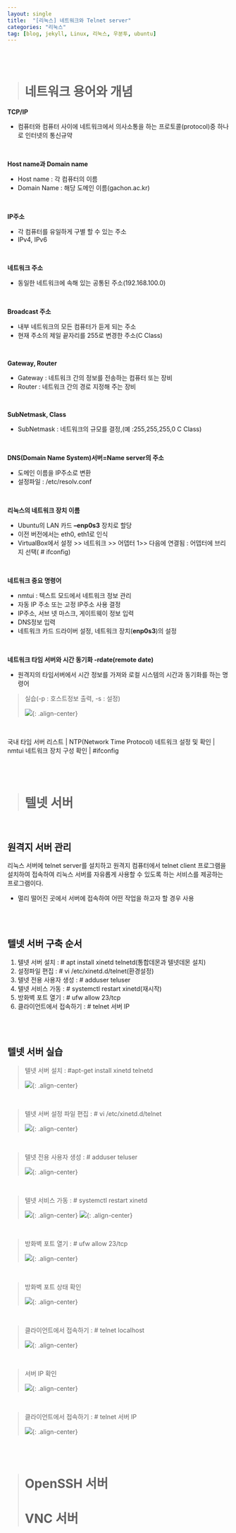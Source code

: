 ```yaml
---
layout: single
title:  "[리눅스] 네트워크와 Telnet server"
categories: "리눅스"
tag: [blog, jekyll, Linux, 리눅스, 우분투, ubuntu]
---
```

<br><br>



># 네트워크 용어와 개념

**TCP/IP**
- 컴퓨터와 컴퓨터 사이에 네트워크에서 의사소통을 하는 프로토콜(protocol)중 하나로 인터넷의 통신규약

<br>

**Host name과 Domain name**
- Host name : 각 컴퓨터의 이름
- Domain Name : 해당 도메인 이름(gachon.ac.kr)

<br>

**IP주소**
- 각 컴퓨터를 유일하게 구별 할 수 있는 주소
- IPv4, IPv6

<br>

**네트워크 주소**
- 동일한 네트워크에 속해 있는 공통된 주소(192.168.100.0)

<br>

**Broadcast 주소**
- 내부 네트워크의 모든 컴퓨터가 듣게 되는 주소
- 현재 주소의 제일 끝자리를 255로 변경한 주소(C Class)

<br>

**Gateway, Router**
- Gateway : 네트워크 간의 정보를 전송하는 컴퓨터 또는 장비
- Router : 네트워크 간의 경로 지정해 주는 장비

<br>

**SubNetmask, Class**
- SubNetmask : 네트워크의 규모를 결정,(예 :255,255,255,0 C Class)

<br>

**DNS(Domain Name System)서버=Name server의 주소**
- 도메인 이름을 IP주소로 변환
- 설정파일 : /etc/resolv.conf

<br>

**리눅스의 네트워크 장치 이름**
- Ubuntu의 LAN 카드 **–enp0s3** 장치로 할당
- 이전 버전에서는 eth0, eth1로 인식
- VirtualBox에서 설정 >> 네트워크 >> 어뎁터 1>> 다음에 연결됨 : 어뎁터에 브리지 선택( # ifconfig)

<br>

**네트워크 중요 명령어**
- nmtui : 텍스트 모드에서 네트워크 정보 관리
- 자동 IP 주소 또는 고정 IP주소 사용 결정
- IP주소, 서브 넷 마스크, 게이트웨이 정보 입력
- DNS정보 입력
- 네트워크 카드 드라이버 설정, 네트워크 장치(**enp0s3**)의 설정

<br>

**네트워크 타임 서버와 시간 동기화 -rdate(remote date)**
- 원격지의 타임서버에서 시간 정보를 가져와 로컬 시스템의 시간과 동기화를 하는 명령어

> 실습(-p : 호스트정보 출력, -s : 설정)
> 
> ![](/images/linux/c1.png){: .align-center}

<Br>

국내 타임 서버 리스트 | NTP(Network Time Protocol)
네트워크 설정 및 확인 | nmtui
네트워크 장치 구성 확인 | #ifconfig

<br><br>

># 텔넷 서버

<br>

## 원격지 서버 관리

리눅스 서버에 telnet server를 설치하고 원격지 컴퓨터에서 telnet client 프로그램을 설치하여 접속하여 리눅스 서버를 자유롭게 사용할 수 있도록 하는 서비스를 제공하는 프로그램이다.

- 멀리 떨어진 곳에서 서버에 접속하여 어떤 작업을 하고자 할 경우 사용

<br><br>

## 텔넷 서버 구축 순서

1. 텔넷 서버 설치 : # apt install xinetd telnetd(통합데몬과 텔넷데몬 설치)
2. 설정파일 편집 : # vi /etc/xinetd.d/telnet(환경설정)
3. 텔넷 전용 사용자 생성 : # adduser teluser
4. 텔넷 서비스 가동 : # systemctl restart xinetd(재시작)
5. 방화벽 포트 열기 : # ufw allow 23/tcp
6. 클라이언트에서 접속하기 : # telnet 서버 IP

<br><br>

## 텔넷 서버 실습


> 텔넷 서버 설치 : #apt-get install xinetd telnetd
> 
> ![](/images/linux/c2.png){: .align-center}

<br>

> 텔넷 서버 설정 파일 편집 : # vi /etc/xinetd.d/telnet
> 
> ![](/images/linux/c3.png){: .align-center}

<br>

> 텔넷 전용 사용자 생성 : # adduser teluser
> 
> ![](/images/linux/c4.png){: .align-center}

<br>

> 텔넷 서비스 가동 : # systemctl restart xinetd
> 
> ![](/images/linux/c5.png){: .align-center}
> ![](/images/linux/c6.png){: .align-center}

<br>

> 방화벽 포트 열기 : # ufw allow 23/tcp
> 
> ![](/images/linux/c7.png){: .align-center}

<br>

> 방화벽 포트 상태 확인
> 
> ![](/images/linux/c8.png){: .align-center}

<br>

> 클라이언트에서 접속하기 : # telnet localhost
> 
> ![](/images/linux/c9.png){: .align-center}

<br>

> 서버 IP 확인
> 
> ![](/images/linux/c10.png){: .align-center}


<br>

> 클라이언트에서 접속하기 : # telnet 서버 IP
> 
> ![](/images/linux/c11.png){: .align-center}

<br><br>


># OpenSSH 서버
>#  VNC 서버
